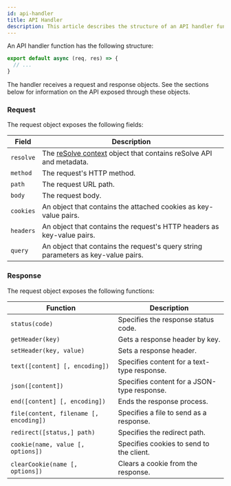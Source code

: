 ```yaml
---
id: api-handler
title: API Handler
description: This article describes the structure of an API handler function and its arguments.
---
```


An API handler function has the following structure:

```js
export default async (req, res) => {
  // ...
}
```

The handler receives a request and response objects. See the sections below for information on the API exposed through these objects.

### Request

The request object exposes the following fields:

| Field     | Description                                                                              |
| --------- | ---------------------------------------------------------------------------------------- |
| `resolve` | The [reSolve context](resolve-context.md) object that contains reSolve API and metadata. |
| `method`  | The request's HTTP method.                                                               |
| `path`    | The request URL path.                                                                    |
| `body`    | The request body.                                                                        |
| `cookies` | An object that contains the attached cookies as key-value pairs.                         |
| `headers` | An object that contains the request's HTTP headers as key-value pairs.                   |
| `query`   | An object that contains the request's query string parameters as key-value pairs.        |

### Response

The request object exposes the following functions:

| Function                               | Description                                 |
| -------------------------------------- | ------------------------------------------- |
| `status(code)`                         | Specifies the response status code.         |
| `getHeader(key)`                       | Gets a response header by key.              |
| `setHeader(key, value)`                | Sets a response header.                     |
| `text([content] [, encoding])`         | Specifies content for a text-type response. |
| `json([content])`                      | Specifies content for a JSON-type response. |
| `end([content] [, encoding])`          | Ends the response process.                  |
| `file(content, filename [, encoding])` | Specifies a file to send as a response.     |
| `redirect([status,] path)`             | Specifies the redirect path.                |
| `cookie(name, value [, options])`      | Specifies cookies to send to the client.    |
| `clearCookie(name [, options])`        | Clears a cookie from the response.          |
